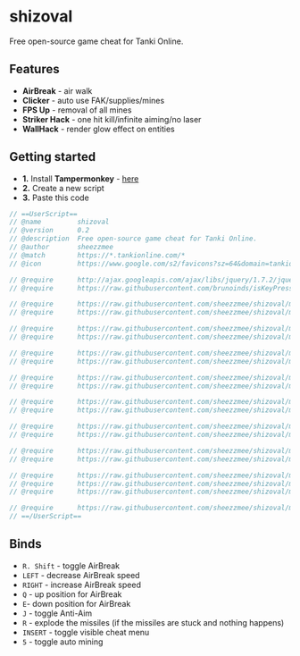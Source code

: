 # shizoval
Free open-source game cheat for Tanki Online.

## Features
*   **AirBreak** - air walk
*   **Clicker** - auto use FAK/supplies/mines
*   **FPS Up** - removal of all mines
*   **Striker Hack** - one hit kill/infinite aiming/no laser
*   **WallHack** - render glow effect on entities

## Getting started

*   **1.** Install **Tampermonkey** - [here](https://www.tampermonkey.net/)
*   **2.** Create a new script
*   **3.** Paste this code
```js
// ==UserScript==
// @name         shizoval
// @version      0.2
// @description  Free open-source game cheat for Tanki Online.
// @author       sheezzmee
// @match        https://*.tankionline.com/*
// @icon         https://www.google.com/s2/favicons?sz=64&domain=tankionline.com

// @require      http://ajax.googleapis.com/ajax/libs/jquery/1.7.2/jquery.min.js
// @require      https://raw.githubusercontent.com/brunoinds/isKeyPressed/main/isKeyPressed.min.js

// @require      https://raw.githubusercontent.com/sheezzmee/shizoval/main/utils/utils.h.js
// @require      https://raw.githubusercontent.com/sheezzmee/shizoval/main/utils/utils.c.js

// @require      https://raw.githubusercontent.com/sheezzmee/shizoval/main/gameObjects/gameObjects.h.js
// @require      https://raw.githubusercontent.com/sheezzmee/shizoval/main/gameObjects/gameObjects.c.js

// @require      https://raw.githubusercontent.com/sheezzmee/shizoval/main/features/airBreak/airBreak.h.js
// @require      https://raw.githubusercontent.com/sheezzmee/shizoval/main/features/airBreak/airBreak.c.js

// @require      https://raw.githubusercontent.com/sheezzmee/shizoval/main/features/clicker/clicker.h.js
// @require      https://raw.githubusercontent.com/sheezzmee/shizoval/main/features/clicker/clicker.c.js

// @require      https://raw.githubusercontent.com/sheezzmee/shizoval/main/features/removeMines/removeMines.h.js
// @require      https://raw.githubusercontent.com/sheezzmee/shizoval/main/features/removeMines/removeMines.c.js

// @require      https://raw.githubusercontent.com/sheezzmee/shizoval/main/features/striker/striker.h.js
// @require      https://raw.githubusercontent.com/sheezzmee/shizoval/main/features/striker/striker.c.js

// @require      https://raw.githubusercontent.com/sheezzmee/shizoval/main/features/wallHack/wallHack.h.js
// @require      https://raw.githubusercontent.com/sheezzmee/shizoval/main/features/wallHack/wallHack.c.js

// @require      https://raw.githubusercontent.com/sheezzmee/shizoval/main/GUI/cheatMenu.r.js
// @require      https://raw.githubusercontent.com/sheezzmee/shizoval/main/GUI/cheatMenu.h.js
// @require      https://raw.githubusercontent.com/sheezzmee/shizoval/main/GUI/cheatMenu.c.js

// @require      https://raw.githubusercontent.com/sheezzmee/shizoval/main/content.c.js
// ==/UserScript==
```

## Binds
* `R. Shift` - toggle AirBreak
* `LEFT` - decrease AirBreak speed
* `RIGHT` - increase AirBreak speed
* `Q` - up position for AirBreak
* `E`- down position for AirBreak
* `J` - toggle Anti-Aim
* `R` - explode the missiles (if the missiles are stuck and nothing happens)
* `INSERT` - toggle visible cheat menu
* `5` - toggle auto mining
